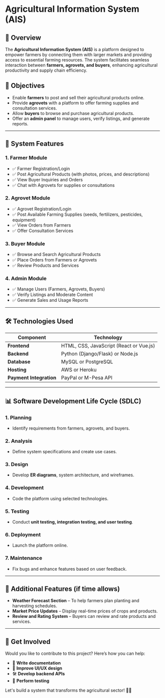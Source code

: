 # Agricultural Information System (AIS)

## 🌱 Overview
The **Agricultural Information System (AIS)** is a platform designed to empower farmers by connecting them with larger markets and providing access to essential farming resources. The system facilitates seamless interaction between **farmers, agrovets, and buyers**, enhancing agricultural productivity and supply chain efficiency.

## 🎯 Objectives
- Enable **farmers** to post and sell their agricultural products online.
- Provide **agrovets** with a platform to offer farming supplies and consultation services.
- Allow **buyers** to browse and purchase agricultural products.
- Offer an **admin panel** to manage users, verify listings, and generate reports.

---

## 🚀 System Features
### **1. Farmer Module**
- ✅ Farmer Registration/Login
- ✅ Post Agricultural Products (with photos, prices, and descriptions)
- ✅ View Buyer Inquiries and Orders
- ✅ Chat with Agrovets for supplies or consultations

### **2. Agrovet Module**
- ✅ Agrovet Registration/Login
- ✅ Post Available Farming Supplies (seeds, fertilizers, pesticides, equipment)
- ✅ View Orders from Farmers
- ✅ Offer Consultation Services

### **3. Buyer Module**
- ✅ Browse and Search Agricultural Products
- ✅ Place Orders from Farmers or Agrovets
- ✅ Review Products and Services

### **4. Admin Module**
- ✅ Manage Users (Farmers, Agrovets, Buyers)
- ✅ Verify Listings and Moderate Content
- ✅ Generate Sales and Usage Reports

---

## 🛠️ Technologies Used
| Component | Technology |
|-----------|-------------|
| **Frontend** | HTML, CSS, JavaScript (React or Vue.js) |
| **Backend** | Python (Django/Flask) or Node.js |
| **Database** | MySQL or PostgreSQL |
| **Hosting** | AWS or Heroku |
| **Payment Integration** | PayPal or M-Pesa API |

---

## 📊 Software Development Life Cycle (SDLC)
### **1. Planning**
- Identify requirements from farmers, agrovets, and buyers.

### **2. Analysis**
- Define system specifications and create use cases.

### **3. Design**
- Develop **ER diagrams**, system architecture, and wireframes.

### **4. Development**
- Code the platform using selected technologies.

### **5. Testing**
- Conduct **unit testing, integration testing, and user testing**.

### **6. Deployment**
- Launch the platform online.

### **7. Maintenance**
- Fix bugs and enhance features based on user feedback.

---

## 📌 Additional Features (if time allows)
- **Weather Forecast Section** – To help farmers plan planting and harvesting schedules.
- **Market Price Updates** – Display real-time prices of crops and products.
- **Review and Rating System** – Buyers can review and rate products and services.

---

## 🚀 Get Involved
Would you like to contribute to this project? Here’s how you can help:
- 📝 **Write documentation**
- 🎨 **Improve UI/UX design**
- 🛠 **Develop backend APIs**
- 🧪 **Perform testing**

Let's build a system that transforms the agricultural sector! 🌾🚀

 
